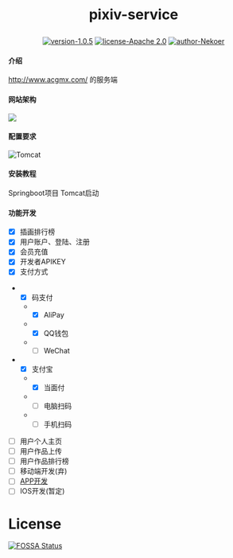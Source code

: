 <h1><p align="center">pixiv-service</p></h1>
<p align="center">
<a href="https://img.shields.io/badge/version-1.0.5-40c4ff.svg?style=flat"><img src="https://img.shields.io/badge/version-1.0.5-40c4ff.svg?style=flat" alt="version-1.0.5"></a>
<a href="https://img.shields.io/badge/license-Apache 2.0-orange.svg?style=flat"><img src="https://img.shields.io/badge/license-Apache 2.0-orange.svg?style=flat" alt="license-Apache 2.0"></a>
<a href="https://img.shields.io/badge/author-Nekoer-6cf.svg?style=flat"><img src="https://img.shields.io/badge/author-Nekoer-6cf.svg?style=flat" alt="author-Nekoer"></a>
</p>


#### 介绍
http://www.acgmx.com/ 的服务端

#### 网站架构
![](https://s1.ax1x.com/2020/07/19/UfSPJO.png)

#### 配置要求
![Tomcat](https://img.shields.io/badge/Tomcat-%3E%3D7-blue)

#### 安装教程
Springboot项目 Tomcat启动

#### 功能开发
- [x] 插画排行榜
- [x] 用户账户、登陆、注册
- [x] 会员充值
- [x] 开发者APIKEY
- [x] 支付方式
- - [x] 码支付
  - - [x] AliPay
  - - [x] QQ钱包
  - - [ ] WeChat
- - [x] 支付宝
  - - [x] 当面付
  - - [ ] 电脑扫码
  - - [ ] 手机扫码
- [ ] 用户个人主页
- [ ] 用户作品上传
- [ ] 用户作品排行榜
- [ ] 移动端开发(弃)
- [ ] [APP开发](https://github.com/Nekoer/acggov-App)
- [ ] IOS开发(暂定)

# License
[![FOSSA Status](https://app.fossa.com/api/projects/git%2Bgithub.com%2FNekoer%2FPixiv-Service-Java.svg?type=large)](https://app.fossa.com/projects/git%2Bgithub.com%2FNekoer%2FPixiv-Service-Java?ref=badge_large)
